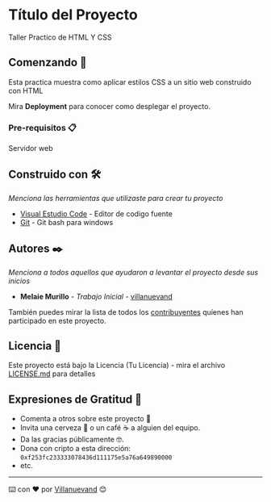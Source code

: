 # Título del Proyecto

Taller Practico de HTML Y CSS

## Comenzando 🚀
Esta practica muestra como aplicar estilos CSS a un sitio web construido con HTML

Mira **Deployment** para conocer como desplegar el proyecto.


### Pre-requisitos 📋

Servidor web


## Construido con 🛠️

_Menciona las herramientas que utilizaste para crear tu proyecto_

* [Visual Estudio Code](https://code.visualstudio.com/) - Editor de codigo fuente
* [Git](https://git-scm.com/downloads/win) - Git bash para windows


## Autores ✒️

_Menciona a todos aquellos que ayudaron a levantar el proyecto desde sus inicios_

* **Melaie Murillo** - *Trabajo Inicial* - [villanuevand](https://github.com/estefiazrt)


También puedes mirar la lista de todos los [contribuyentes](https://github.com/your/project/contributors) quíenes han participado en este proyecto. 

## Licencia 📄

Este proyecto está bajo la Licencia (Tu Licencia) - mira el archivo [LICENSE.md](LICENSE.md) para detalles

## Expresiones de Gratitud 🎁

* Comenta a otros sobre este proyecto 📢
* Invita una cerveza 🍺 o un café ☕ a alguien del equipo. 
* Da las gracias públicamente 🤓.
* Dona con cripto a esta dirección: `0xf253fc233333078436d111175e5a76a649890000`
* etc.



---
⌨️ con ❤️ por [Villanuevand](https://github.com/estefiazrt) 😊